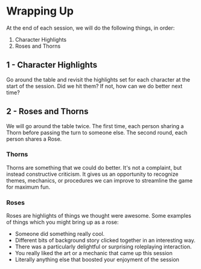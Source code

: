 # Wrapping Up

At the end of each session, we will do the following things, in order:

1. Character Highlights
2. Roses and Thorns

## 1 - Character Highlights

Go around the table and revisit the highlights set for each character at the start of the session. Did we hit them? If not, how can we do better next time?

## 2 - Roses and Thorns

We will go around the table twice. The first time, each person sharing a Thorn before passing the turn to someone else. The second round, each person shares a Rose.

### Thorns 

Thorns are something that we could do better. It's not a complaint, but instead constructive criticism. It gives us an opportunity to recognize themes, mechanics, or procedures we can improve to streamline the game for maximum fun.

### Roses

Roses are highlights of things we thought were awesome. Some examples of things which you might bring up as a rose:

- Someone did something really cool.
- Different bits of background story clicked together in an interesting way.
- There was a particularly delightful or surprising roleplaying interaction.
- You really liked the art or a mechanic that came up this session
- Literally anything else that boosted your enjoyment of the session